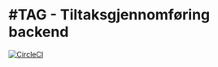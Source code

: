 #TAG - Tiltaksgjennomføring backend
===================================
[![CircleCI](https://circleci.com/gh/navikt/tiltaksgjennomforing-backend.svg?style=svg)](https://circleci.com/gh/navikt/tiltaksgjennomforing)
